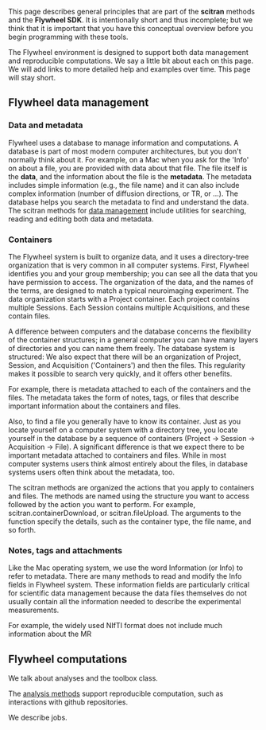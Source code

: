 This page describes general principles that are part of the **scitran** methods and the **Flywheel SDK**.  It is intentionally short and thus incomplete; but we think that it is important that you have this conceptual overview before you begin programming with these tools.

The Flywheel environment is designed to support both data management and reproducible computations.  We say a little bit about each on this page.  We will add links to more detailed help and examples over time.  This page will stay short.

## Flywheel data management

### Data and metadata
Flywheel uses a database to manage information and computations.  A database is part of most modern computer architectures, but you don't normally think about it. For example, on a Mac when you ask for the 'Info' on about a file, you are provided with data about that file. The file itself is the **data**, and the information about the file is the **metadata**. The metadata includes simple information (e.g., the file name) and it can also include complex information (number of diffusion directions, or TR, or ...). The database helps you search the metadata to find and understand the data. The scitran methods  for [data management](data-management) include utilities for searching, reading and editing both data and metadata.

### Containers
The Flywheel system is built to organize data, and it uses a directory-tree organization that is very common in all computer systems.  First, Flywheel identifies you and your group membership; you can see all the data that you have permission to access. The organization of the data, and the names of the terms, are designed to match a typical neuroimaging experiment.  The data organization starts with a Project container.  Each project contains multiple Sessions. Each Session contains multiple Acquisitions, and these contain files.  

A difference between computers and the database concerns the flexibility of the container structures; in a general computer you can have many layers of directories and you can name them freely.  The database system is structured:  We also expect that there will be an organization of Project, Session, and Acquisition ('Containers') and then the files. This regularity makes it possible to search very quickly, and it offers other benefits.

For example, there is metadata attached to each of the containers and the files. The metadata takes the form of notes, tags, or files that describe important information about the containers and files.  

Also, to find a file you generally have to know its container. Just as you locate yourself on a computer system with a directory tree, you locate yourself in the database by a sequence of containers (Project -> Session -> Acquisition -> File). A significant difference is that we expect there to be important metadata attached to containers and files. While in most computer systems users think almost entirely about the files, in database systems users often think about the metadata, too.

The scitran methods are organized the actions that you apply to containers and files.  The methods are named using the structure you want to access followed by the action you want to perform.  For example, scitran.containerDownload, or scitran.fileUpload.  The arguments to the function specify the details, such as the container type, the file name, and so forth.

### Notes, tags and attachments
Like the Mac operating system, we use the word Information (or Info) to refer to metadata.  There are many methods to read and modify the Info fields in Flywheel system.  These information fields are particularly critical for scientific data management because the data files themselves do not usually contain all the information needed to describe the experimental measurements.

For example, the widely used NIfTI format does not include much information about the MR 

## Flywheel computations
We talk about analyses and the toolbox class.

The [analysis methods](Toolboxes) support reproducible computation, such as interactions with github repositories.

We describe jobs.